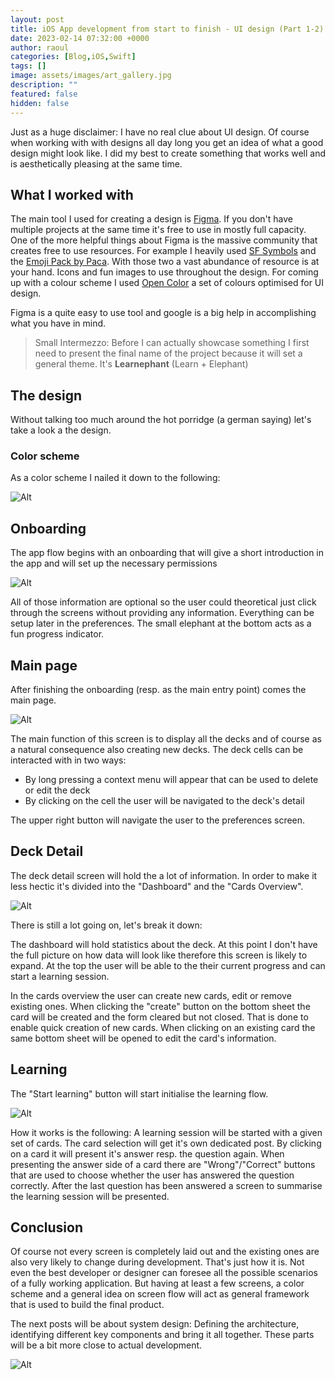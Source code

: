 ```yaml
---
layout: post
title: iOS App development from start to finish - UI design (Part 1-2)
date: 2023-02-14 07:32:00 +0000
author: raoul
categories: [Blog,iOS,Swift]
tags: []
image: assets/images/art_gallery.jpg
description: ""
featured: false
hidden: false
---
```

Just as a huge disclaimer: I have no real clue about UI design. Of course when working with with designs all day long you get an idea of what a good design might look like. I did my best to create something that works well and is aesthetically pleasing at the same time.

## **What I worked with**
The main tool I used for creating a design is [Figma](https://www.figma.com/). If you don't have multiple projects at the same time it's free to use in mostly full capacity. One of the more helpful things about Figma is the massive community that creates free to use resources. For example I heavily used [SF Symbols](https://www.figma.com/community/file/886999666531731323) and the [Emoji Pack by Paca](https://www.figma.com/community/file/937774188065101204). With those two a vast abundance of resource is at your hand. Icons and fun images to use throughout the design. For coming up with a colour scheme I used [Open Color](https://yeun.github.io/open-color/#green) a set of colours optimised for UI design.



Figma is a quite easy to use tool and google is a big help in accomplishing what you have in mind.



> Small Intermezzo: Before I can actually showcase something I first need to present the final name of the project because it will set a general theme. It's **Learnephant** (Learn + Elephant)



## **The design**
Without talking too much around the hot porridge (a german saying) let's take a look a the design.



### **Color scheme**
As a color scheme I nailed it down to the following:

![Alt](https://github.com/Arestronaut/arestronaut.github.io/blob/main/assets/images/app%20development/color-scheme.png?raw=true)


## Onboarding
The app flow begins with an onboarding that will give a short introduction in the app and will set up the necessary permissions

![Alt](https://github.com/Arestronaut/arestronaut.github.io/blob/main/assets/images/app%20development/onboarding.png?raw=true)


All of those information are optional so the user could theoretical just click through the screens without providing any information. Everything can be setup later in the preferences. The small elephant at the bottom acts as a fun progress indicator.

## Main page
After finishing the onboarding (resp. as the main entry point) comes the main page.

![Alt](https://github.com/Arestronaut/arestronaut.github.io/blob/main/assets/images/app%20development/main.png?raw=true)


The main function of this screen is to display all the decks and of course as a natural consequence also creating new decks. The deck cells can be interacted with in two ways:

- By long pressing a context menu will appear that can be used to delete or edit the deck
- By clicking on the cell the user will be navigated to the deck's detail


The upper right button will navigate the user to the preferences screen.

## **Deck Detail**
The deck detail screen will hold the a lot of information. In order to make it less hectic it's divided into the "Dashboard" and the "Cards Overview".

![Alt](https://github.com/Arestronaut/arestronaut.github.io/blob/main/assets/images/app%20development/deck-detail.png?raw=true)


There is still a lot going on, let's break it down:



The dashboard will hold statistics about the deck. At this point I don't have the full picture on how data will look like therefore this screen is likely to expand. At the top the user will be able to the their current progress and can start a learning session.



In the cards overview the user can create new cards, edit or remove existing ones. When clicking the "create" button on the bottom sheet the card will be created and the form cleared but not closed. That is done to enable quick creation of new cards. When clicking on an existing card the same bottom sheet will be opened to edit the card's information.

## Learning
The "Start learning" button will start initialise the learning flow.

![Alt](https://github.com/Arestronaut/arestronaut.github.io/blob/main/assets/images/app%20development/learning.png?raw=true)


How it works is the following: A learning session will be started with a given set of cards. The card selection will get it's own dedicated post. By clicking on a card it will present it's answer resp. the question again. When presenting the answer side of a card there are "Wrong"/"Correct" buttons that are used to choose whether the user has answered the question correctly. After the last question has been answered a screen to summarise the learning session will be presented.

## **Conclusion**
Of course not every screen is completely laid out and the existing ones are also very likely to change during development. That's just how it is. Not even the best developer or designer can foresee all the possible scenarios of a fully working application. But having at least a few screens, a color scheme and a general idea on screen flow will act as general framework that is used to build the final product.



The next posts will be about system design: Defining the architecture, identifying different key components and bring it all together. These parts will be a bit more close to actual development.



![Alt](https://media.tenor.com/_0SyvC_r2XAAAAAC/hi-hello.gif)
